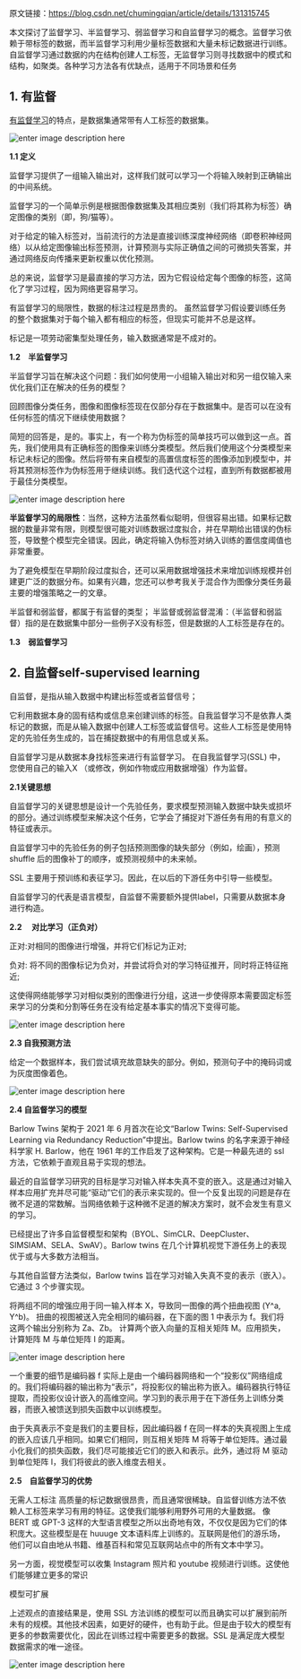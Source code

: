 原文链接：https://blog.csdn.net/chumingqian/article/details/131315745

本文探讨了监督学习、半监督学习、弱监督学习和自监督学习的概念。监督学习依赖于带标签的数据，而半监督学习利用少量标签数据和大量未标记数据进行训练。自监督学习通过数据的内在结构创建人工标签，无监督学习则寻找数据中的模式和结构，如聚类。各种学习方法各有优缺点，适用于不同场景和任务

## 1. 有监督

[有监督学习](https://so.csdn.net/so/search?q=%E6%9C%89%E7%9B%91%E7%9D%A3%E5%AD%A6%E4%B9%A0&spm=1001.2101.3001.7020)的特点，是数据集通常带有人工标签的数据集。

![enter image description here](https://github.com/xiaohuidu/AI/blob/master/images/196.png)


**1.1 定义**

监督学习提供了一组输入输出对，这样我们就可以学习一个将输入映射到正确输出的中间系统。

监督学习的一个简单示例是根据图像数据集及其相应类别（我们将其称为标签）确定图像的类别（即，狗/猫等）。

对于给定的输入标签对，当前流行的方法是直接训练深度神经网络（即卷积神经网络）以从给定图像输出标签预测，计算预测与实际正确值之间的可微损失答案，并通过网络反向传播来更新权重以优化预测。

总的来说，监督学习是最直接的学习方法，因为它假设给定每个图像的标签，这简化了学习过程，因为网络更容易学习。

有监督学习的局限性，数据的标注过程是昂贵的。
虽然监督学习假设要训练任务的整个数据集对于每个输入都有相应的标签，但现实可能并不总是这样。

标记是一项劳动密集型处理任务，输入数据通常是不成对的。

**1.2　半监督学习**

半监督学习旨在解决这个问题：我们如何使用一小组输入输出对和另一组仅输入来优化我们正在解决的任务的模型？

回顾图像分类任务，图像和图像标签现在仅部分存在于数据集中。是否可以在没有任何标签的情况下继续使用数据？

简短的回答是，是的。事实上，有一个称为伪标签的简单技巧可以做到这一点。首先，我们使用具有正确标签的图像来训练分类模型。然后我们使用这个分类模型来标记未标记的图像。然后将带有来自模型的高置信度标签的图像添加到模型中，并将其预测标签作为伪标签用于继续训练。我们迭代这个过程，直到所有数据都被用于最佳分类模型。

![enter image description here](https://github.com/xiaohuidu/AI/blob/master/images/197.png)

**半监督学习的局限性**：当然，这种方法虽然看似聪明，但很容易出错。如果标记数据的数量非常有限，则模型很可能对训练数据过度拟合，并在早期给出错误的伪标签，导致整个模型完全错误。因此，确定将输入伪标签对纳入训练的置信度阈值也非常重要。

为了避免模型在早期阶段过度拟合，还可以采用数据增强技术来增加训练规模并创建更广泛的数据分布。如果有兴趣，您还可以参考我关于混合作为图像分类任务最主要的增强策略之一的文章。

半监督和弱监督，都属于有监督的类型；
半监督或弱监督混淆：（半监督和弱监督）指的是在数据集中部分一些例子X没有标签，但是数据的人工标签是存在的。

**1.3　弱监督学习**

## 2. 自监督self-supervised learning

自监督，是指从输入数据中构建出标签或者监督信号；

它利用数据本身的固有结构或信息来创建训练的标签。自我监督学习不是依靠人类标记的数据，而是从输入数据中创建人工标签或监督信号。这些人工标签是使用特定的先验任务生成的，旨在捕捉数据中的有用信息或关系。

自监督学习是从数据本身找标签来进行有监督学习。
在自我监督学习(SSL) 中，您使用自己的输入X
（或修改，例如作物或应用数据增强）作为监督。

**2.1关键思想**

自监督学习的关键思想是设计一个先验任务，要求模型预测输入数据中缺失或损坏的部分。通过训练模型来解决这个任务，它学会了捕捉对下游任务有用的有意义的特征或表示。

自监督学习中的先验任务的例子包括预测图像的缺失部分（例如，绘画），预测shuffle 后的图像补丁的顺序，或预测视频中的未来帧。

SSL 主要用于预训练和表征学习。因此，在以后的下游任务中引导一些模型。

自监督学习的代表是语言模型，自监督不需要额外提供label，只需要从数据本身进行构造。

**2.2 　对比学习（正负对）**

正对:对相同的图像进行增强，并将它们标记为正对;

负对: 将不同的图像标记为负对，并尝试将负对的学习特征推开，同时将正特征拖近;

这使得网络能够学习对相似类别的图像进行分组，这进一步使得原本需要固定标签来学习的分类和分割等任务在没有给定基本事实的情况下变得可能。

![enter image description here](https://github.com/xiaohuidu/AI/blob/master/images/198.png)


 **2.3 自我预测方法**

给定一个数据样本，我们尝试填充故意缺失的部分。例如，预测句子中的掩码词或为灰度图像着色。

![enter image description here](https://github.com/xiaohuidu/AI/blob/master/images/199.png)


**2.4 自监督学习的模型**

Barlow Twins 架构于 2021 年 6 月首次在论文“Barlow Twins: Self-Supervised Learning via Redundancy Reduction”中提出。Barlow twins 的名字来源于神经科学家 H. Barlow，他在 1961 年的工作启发了这种架构。它是一种最先进的 ssl 方法，它依赖于直观且易于实现的想法。

最近的自监督学习研究的目标是学习对输入样本失真不变的嵌入。这是通过对输入样本应用扩充并尽可能“驱动”它们的表示来实现的。但一个反复出现的问题是存在微不足道的常数解。当网络依赖于这种微不足道的解决方案时，就不会发生有意义的学习。

已经提出了许多自监督模型和架构（BYOL、SimCLR、DeepCluster、SIMSIAM、SELA、SwAV）。Barlow twins 在几个计算机视觉下游任务上的表现优于或与大多数方法相当。

与其他自监督方法类似，Barlow twins 旨在学习对输入失真不变的表示（嵌入）。它通过 3 个步骤实现。

将两组不同的增强应用于同一输入样本 X，导致同一图像的两个扭曲视图 (Y^a, Y^b)。
扭曲的视图被送入完全相同的编码器，在下面的图 1 中表示为 f。我们将这两个输出分别称为 Za、Zb。
计算两个嵌入向量的互相关矩阵 M。应用损失，计算矩阵 M 与单位矩阵 I 的距离。

![enter image description here](https://github.com/xiaohuidu/AI/blob/master/images/1910.png)

一个重要的细节是编码器 f 实际上是由一个编码器网络和一个“投影仪”网络组成的。我们将编码器的输出称为“表示”，将投影仪的输出称为嵌入。编码器执行特征提取，而投影仪设计嵌入的高维空间。学习到的表示用于在下游任务上训练分类器，而嵌入被馈送到损失函数中以训练模型。

由于失真表示不变是我们的主要目标，因此编码器 f 在同一样本的失真视图上生成的嵌入应该几乎相同。如果它们相同，则互相关矩阵 M 将等于单位矩阵。通过最小化我们的损失函数，我们尽可能接近它们的嵌入和表示。此外，通过将 M 驱动到单位矩阵 I，我们将彼此的嵌入维度去相关。

**2.5　自监督学习的优势**

无需人工标注
高质量的标记数据很昂贵，而且通常很稀缺。自监督训练方法不依赖人工标签来学习有用的特征。这使我们能够利用野外可用的大量数据。
像 BERT 或 GPT-3 这样的大型语言模型之所以出奇地有效，不仅仅是因为它们的体积庞大。这些模型是在 huuuge 文本语料库上训练的。互联网是他们的游乐场，他们可以自由地从书籍、维基百科和常见互联网站点中的所有文本中学习。

另一方面，视觉模型可以收集 Instagram 照片和 youtube 视频进行训练。这使他们能够建立更多的常识

模型可扩展

上述观点的直接结果是，使用 SSL 方法训练的模型可以而且确实可以扩展到前所未有的规模。其他技术因素，如更好的硬件，也有助于此。但是由于较大的模型有更多的参数需要优化，因此在训练过程中需要更多的数据。SSL 是满足庞大模型数据需求的唯一途径。

![enter image description here](https://github.com/xiaohuidu/AI/blob/master/images/1911.png)





<!--stackedit_data:
eyJoaXN0b3J5IjpbMTM5NjQ3OTg3MywtNzQ2MDUzNjQwLC0xOD
k4NjMxNTUyXX0=
-->